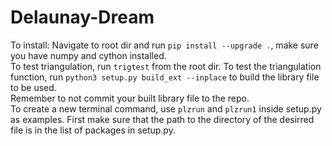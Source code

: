 # Delaunay-Dream

To install: Navigate to root dir and run `pip install --upgrade .`, make sure you have numpy and cython installed.  
To test triangulation, run `trigtest` from the root dir. 
To test the triangulation function, run `python3 setup.py build_ext --inplace` to build the library file to be used.  
Remember to not commit your built library file to the repo.  
To create a new terminal command, use `plzrun` and `plzrun1` inside setup.py as examples. First make sure that the path to the directory of the desirred file is in the list of packages in setup.py.

